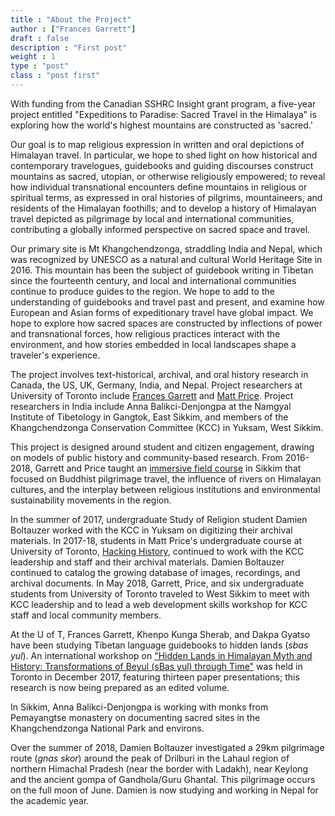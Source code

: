 ```yaml
---
title : "About the Project"
author : ["Frances Garrett"]
draft : false
description : "First post"
weight : 1
type : "post"
class : "post first"
---
```


With funding from the Canadian SSHRC Insight grant program, a five-year project entitled "Expeditions to Paradise: Sacred Travel in the Himalaya" is exploring how the world's highest mountains are constructed as 'sacred.'

Our goal is to map religious expression in written and oral depictions of Himalayan travel. In particular, we hope to shed light on how historical and contemporary travelogues, guidebooks and guiding discourses construct mountains as sacred, utopian, or otherwise religiously empowered; to reveal how individual transnational encounters define mountains in religious or spiritual terms, as expressed in oral histories of pilgrims, mountaineers, and residents of the Himalayan foothills; and to develop a history of Himalayan travel depicted as pilgrimage by local and international communities, contributing a globally informed perspective on sacred space and travel.

Our primary site is Mt Khangchendzonga, straddling India and Nepal, which was recognized by UNESCO as a natural and cultural World Heritage Site in 2016. This mountain has been the subject of guidebook writing in Tibetan since the fourteenth century, and local and international communities continue to produce guides to the region. We hope to add to the understanding of guidebooks and travel past and present, and examine how European and Asian forms of expeditionary travel have global impact. We hope to explore how sacred spaces are constructed by inflections of power and transnational forces, how religious practices interact with the environment, and how stories embedded in local landscapes shape a traveler's experience.

The project involves text-historical, archival, and oral history research in Canada, the US, UK, Germany, India, and Nepal. Project researchers at University of Toronto include [Frances Garrett](http://francesgarrett.chass.utoronto.ca/) and [Matt Price](https://outdoors.hackinghistory.ca/team_member/matt-price/). Project researchers in India include Anna Balikci-Denjongpa at the Namgyal Institute of Tibetology in Gangtok, East Sikkim, and members of the Khangchendzonga Conservation Committee (KCC) in Yuksam, West Sikkim.

This project is designed around student and citizen engagement, drawing on models of public history and community-based research. From 2016-2018, Garrett and Price taught an [immersive field course](https://sikkim.hackinghistory.ca/) in Sikkim that focused on Buddhist pilgrimage travel, the influence of rivers on Himalayan cultures, and the interplay between religious institutions and environmental sustainability movements in the region.

In the summer of 2017, undergraduate Study of Religion student Damien Boltauzer worked with the KCC in Yuksam on digitizing their archival materials. In 2017-18, students in Matt Price's undergraduate course at University of Toronto, [Hacking History](https://2017.hackinghistory.ca/), continued to work with the KCC leadership and staff and their archival materials. Damien Boltauzer continued to catalog the growing database of images, recordings, and archival documents. In May 2018, Garrett, Price, and six undergraduate students from University of Toronto traveled to West Sikkim to meet with KCC leadership and to lead a web development skills workshop for KCC staff and local community members.

At the U of T, Frances Garrett, Khenpo Kunga Sherab, and Dakpa Gyatso have been studying Tibetan language guidebooks to hidden lands (_sbas yul_). An international workshop on ["Hidden Lands in Himalayan Myth and History: Transformations of Beyul (sBas yul) through Time"](http://buddhiststudies.utoronto.ca/events/hiddenlands/) was held in Toronto in December 2017, featuring thirteen paper presentations; this research is now being prepared as an edited volume.

In Sikkim, Anna Balikci-Denjongpa is working with monks from Pemayangtse monastery on documenting sacred sites in the Khangchendzonga National Park and environs.

Over the summer of 2018, Damien Boltauzer investigated a 29km pilgrimage route (_gnas skor_) around the peak of Drilburi in the Lahaul region of northern Himachal Pradesh (near the border with Ladakh), near Keylong and the ancient gompa of Gandhola/Guru Ghantal. This pilgrimage occurs on the full moon of June. Damien is now studying and working in Nepal for the academic year.
